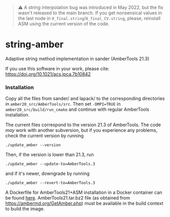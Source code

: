> :warning: A string interpolation bug was introduced in May 2022, but the fix wasn't 
> released to the main branch. If you get nonsensical values in the last node in 
> `0_final.string`/`0_final_CV.string`, please, reinstall ASM using the current 
> version of the code.

# string-amber
Adaptive string method implementation in sander (AmberTools 21.3)

If you use this software in your work, please cite:
https://doi.org/10.1021/acs.jpca.7b10842

### Installation
Copy all the files from sander/ and lapack/ to the corresponding directories in 
`amber20_src/AmberTools/src`. Then set `-DMPI=TRUE` in `amber20_src/build/run_cmake` and 
continue with regular AmberTools installation.

The current files correspond to the version 21.3
of AmberTools. The code *may* work with another subversion, but if you experience
any problems, check the current version by running
```
./update_amber --version
```
Then, if the version is lower than 21.3, run
```
./update_amber --update-to=AmberTools.3
```
and if it's newer, downgrade by running
```
./update_amber --revert-to=AmberTools.3
```

A Dockerfile for AmberTools21+ASM installation in a Docker container can be 
found [here](docker/Dockerfile). AmberTools21.tar.bz2 file (as obtained from
https://ambermd.org/GetAmber.php) must be available in the build context to 
build the image.